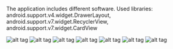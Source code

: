 The application includes different software.
Used libraries: android.support.v4.widget.DrawerLayout, 
                android.support.v7.widget.RecyclerView,
                android.support.v7.widget.CardView

![alt tag](https://cloud.githubusercontent.com/assets/21006294/24797358/9b96cc04-1b99-11e7-8ce4-84017dbfd777.png)
![alt tag](https://cloud.githubusercontent.com/assets/21006294/24797362/9b98e4bc-1b99-11e7-9d8b-12f11d648442.png)
![alt tag](https://cloud.githubusercontent.com/assets/21006294/24797359/9b9721b8-1b99-11e7-99c8-8417e34cc31a.png)
![alt tag](https://cloud.githubusercontent.com/assets/21006294/24797363/9b9f5694-1b99-11e7-85e7-20b53f4beed8.png)
![alt tag](https://cloud.githubusercontent.com/assets/21006294/24797361/9b98a7d6-1b99-11e7-85c6-9a55a504f4dd.png)
![alt tag](https://cloud.githubusercontent.com/assets/21006294/24797360/9b97b4c0-1b99-11e7-9c57-0e8d86a6d7b6.png)
![alt tag](https://cloud.githubusercontent.com/assets/21006294/24797364/9bae050e-1b99-11e7-8db7-14a4bec966a8.png)